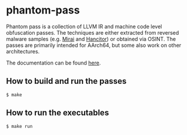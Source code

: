 # phantom-pass

Phantom pass is a collection of LLVM IR and machine code level obfuscation passes. The techniques are either extracted from reversed malware samples (e.g. [Mirai](https://shadowshell.io/mirai-sora-botnet) and [Hancitor](https://shadowshell.io/hancitor-loader)) or obtained via OSINT. The passes are primarily intended for AArch64, but some also work on other architectures.

The documentation can be found [here](https://shadowshell.io/phantom-pass/).

## How to build and run the passes

```
$ make
```

## How to run the executables

```
$ make run
```
